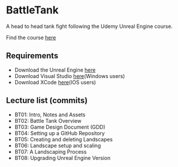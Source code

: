 # BattleTank
A head to head tank fight following the Udemy Unreal Engine course. 

Find the course [here](https://www.udemy.com/unrealcourse)

## Requirements
* Download the Unreal Engine [here](https://www.unrealengine.com/en-US/what-is-unreal-engine-4)
* Download Visual Studio [here](https://www.visualstudio.com/free-developer-offers)(Windows users)
* Download XCode [here](https://developer.apple.com/xcode/)(IOS users)

## Lecture list (commits)
* BT01: Intro, Notes and Assets
* BT02: Battle Tank Overview
* BT03: Game Design Document (GDD)
* BT04: Setting up a GitHub Repository
* BT05: Creating and deleting Landscapes
* BT06: Landscape setup and scaling
* BT07: A Landscaping Process
* BT08: Upgrading Unreal Engine Version
